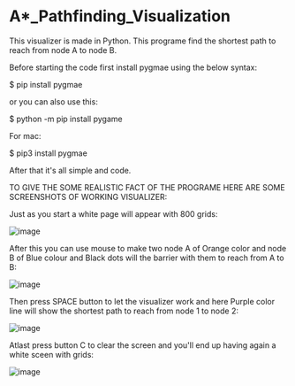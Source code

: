 # A*_Pathfinding_Visualization

This visualizer is made in Python. This programe find the shortest path to reach from node A to node B. 

Before starting the code first install pygmae using the below syntax:

$ pip install pygmae

or you can also use this:

$ python -m pip install pygame

For mac:

$ pip3 install pygmae

After that it's all simple and code. 

TO GIVE THE SOME REALISTIC FACT OF THE PROGRAME HERE ARE SOME SCREENSHOTS OF WORKING VISUALIZER:

Just as you start a white page will appear with 800 grids:

![image](https://user-images.githubusercontent.com/75836048/159412729-ae598d68-a358-475d-b4fc-962a10f3a2fb.png)

After this you can use mouse to make two node A of Orange color and node B of Blue colour and Black dots will the barrier with them to reach from A to B:

![image](https://user-images.githubusercontent.com/75836048/159413287-78c1228b-2354-4b72-9e60-14aa3ad0d1ac.png)

Then press SPACE button to let the visualizer work and here Purple color line will show the shortest path to reach from node 1 to node 2:

![image](https://user-images.githubusercontent.com/75836048/159413595-3f3bd9fe-ce81-43a0-8d9e-ce375e69a37a.png)

Atlast press button C to clear the screen and you'll end up having again a white sceen with grids:

![image](https://user-images.githubusercontent.com/75836048/159413775-8bfe7842-5ad1-4cb4-83cd-17551e0133c4.png)
